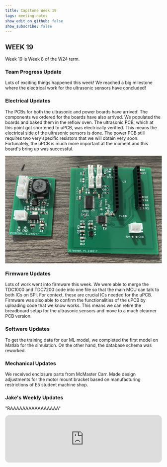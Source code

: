 ```yaml
---
title: Capstone Week 19
tags: meeting-notes
show_edit_on_github: false
show_subscribe: false
---
```


<style>
  img {
  display: block;
  margin-left: auto;
  margin-right: auto;
  }
</style>

## WEEK 19

Week 19 is Week 8 of the W24 term. 

### Team Progress Update
Lots of exciting things happened this week! We reached a big milestone where the electrical work for the ultrasonic sensors have concluded! 

### Electrical Updates
The PCBs for both the ultrasonic and power boards have arrived! The components we ordered for the boards have also arrived. We populated the boards and baked them in the reflow oven. 
The ultrasonic PCB, which at this point got shortened to uPCB, was electrically verified. This means the electrical side of the ultrasonic sensors is done. 
The power PCB still requires two very specific resistors that we will obtain very soon. Fortunately, the uPCB is much more important at the moment and this board's bring up was successful. 

<img src="https://github.com/pipyns/pipyns.github.io/blob/master/assets/PCBs.jpg?raw=true" alt="Populated PCBs" width=600>

### Firmware Updates 
Lots of work went into firmware this week. We were able to merge the TDC1000 and TDC7200 code into one file so that the main MCU can talk to both ICs on SPI. For context, these are crucial ICs needed for the uPCB. 
Firmware was also able to confirm the functionalities of the uPCB by uploading code that we know works. This means we can retire the breadboard setup for the ultrasonic sensors and move to a much clearner PCB version. 

### Software Updates 
To get the training data for our ML model, we completed the first model on Matlab for the simulation. 
On the other hand, the database schema was reworked. 

### Mechanical Updates 
We received enclosure parts from McMaster Carr. 
Made design adjustments for the motor mount bracket based on manufacturing restrictions of E5 student machine shop. 

### Jake's Weekly Updates
"RAAAAAAAAAAAAAAAA"  
<iframe style="border-radius:12px" src="https://open.spotify.com/embed/track/4ltXPf327ewFdmTPp5Skow?utm_source=generator" width="100%" height="152" frameBorder="0" allowfullscreen="" allow="autoplay; clipboard-write; encrypted-media; fullscreen; picture-in-picture" loading="lazy"></iframe>

<!--more-->
